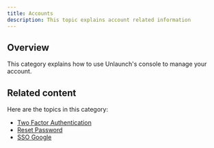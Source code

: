 ```yaml
---
title: Accounts
description: This topic explains account related information
---
```


## Overview

This category explains how to use Unlaunch's console to manage your account.

## Related content

Here are the topics in this category:

* [Two Factor Authentication](/docs/accounts/2F-auth.md)
* [Reset Password](/docs/accounts/reset-password.md)
* [SSO Google](/docs/accounts/sso-google.md)